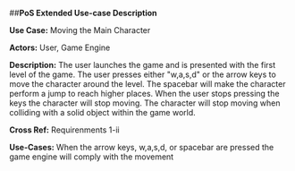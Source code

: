 ##__PoS Extended Use-case Description__

__Use Case:__ Moving the Main Character

**Actors:** User, Game Engine 

**Description:** The user launches the game and is presented with the first level of the game. 
	     The user presses either "w,a,s,d" or the arrow keys to move the character around the level.
 	     The spacebar will make the character perform a jump to reach higher places.
	     When the user stops pressing the keys the character will stop moving. The character will
             stop moving when colliding with a solid object within the game world.  

**Cross Ref:** Requirenments 1-ii

**Use-Cases:** When the arrow keys, w,a,s,d, or spacebar are pressed the game engine will comply with the
	   movement
